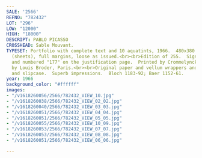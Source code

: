 ```yaml
---
SALE: '2566'
REFNO: "782432"
LOT: "296"
LOW: "12000"
HIGH: "18000"
DESCRIPT: PABLO PICASSO
CROSSHEAD: Sable Mouvant.
TYPESET: Portfolio with complete text and 10 aquatints, 1966.  480x380 mm; 19x15 inches
  (sheets), full margins, loose as issued.<br><br>Edition of 255.  Signed in pencil
  and numbered "177" on the justification page.  Printed by Crommelynck, Paris.  Published
  by Louis Broder, Paris.<br><br>Original paper and vellum wrappers and linen cover
  and slipcase.  Superb impressions.  Bloch 1183-92; Baer 1152-61.
year: 1966
background_color: "#ffffff"
images:
- "/v1618260056/2566/782432_VIEW_10.jpg"
- "/v1618260038/2566/782432_VIEW_02_02.jpg"
- "/v1618260040/2566/782432_VIEW_03_03.jpg"
- "/v1618260051/2566/782432_VIEW_04_04.jpg"
- "/v1618260051/2566/782432_VIEW_05_05.jpg"
- "/v1618260055/2566/782432_VIEW_10_09.jpg"
- "/v1618260053/2566/782432_VIEW_07_07.jpg"
- "/v1618260053/2566/782432_VIEW_08_08.jpg"
- "/v1618260051/2566/782432_VIEW_06_06.jpg"

---
```

